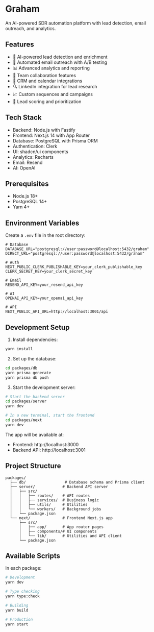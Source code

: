 # Graham

An AI-powered SDR automation platform with lead detection, email outreach, and analytics.

## Features

- 🤖 AI-powered lead detection and enrichment
- 📧 Automated email outreach with A/B testing
- 📊 Advanced analytics and reporting
- 👥 Team collaboration features
- 🔄 CRM and calendar integrations
- 🔍 LinkedIn integration for lead research
- 📈 Custom sequences and campaigns
- 🎯 Lead scoring and prioritization

## Tech Stack

- Backend: Node.js with Fastify
- Frontend: Next.js 14 with App Router
- Database: PostgreSQL with Prisma ORM
- Authentication: Clerk
- UI: shadcn/ui components
- Analytics: Recharts
- Email: Resend
- AI: OpenAI

## Prerequisites

- Node.js 18+
- PostgreSQL 14+
- Yarn 4+

## Environment Variables

Create a `.env` file in the root directory:

```env
# Database
DATABASE_URL="postgresql://user:password@localhost:5432/graham"
DIRECT_URL="postgresql://user:password@localhost:5432/graham"

# Auth
NEXT_PUBLIC_CLERK_PUBLISHABLE_KEY=your_clerk_publishable_key
CLERK_SECRET_KEY=your_clerk_secret_key

# Email
RESEND_API_KEY=your_resend_api_key

# AI
OPENAI_API_KEY=your_openai_api_key

# API
NEXT_PUBLIC_API_URL=http://localhost:3001/api
```

## Development Setup

1. Install dependencies:
```bash
yarn install
```

2. Set up the database:
```bash
cd packages/db
yarn prisma generate
yarn prisma db push
```

3. Start the development server:
```bash
# Start the backend server
cd packages/server
yarn dev

# In a new terminal, start the frontend
cd packages/next
yarn dev
```

The app will be available at:
- Frontend: http://localhost:3000
- Backend API: http://localhost:3001

## Project Structure

```
packages/
  ├── db/                 # Database schema and Prisma client
  ├── server/            # Backend API server
  │   ├── src/
  │   │   ├── routes/    # API routes
  │   │   ├── services/  # Business logic
  │   │   ├── utils/     # Utilities
  │   │   └── workers/   # Background jobs
  │   └── package.json
  └── next/              # Frontend Next.js app
      ├── src/
      │   ├── app/       # App router pages
      │   ├── components/# UI components
      │   └── lib/       # Utilities and API client
      └── package.json
```

## Available Scripts

In each package:

```bash
# Development
yarn dev

# Type checking
yarn type:check

# Building
yarn build

# Production
yarn start
```